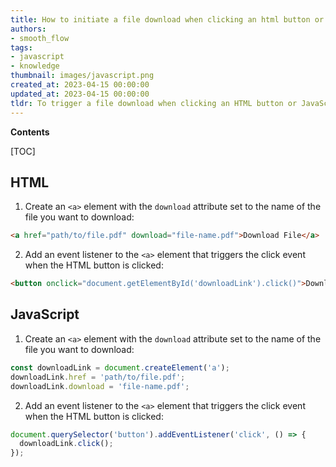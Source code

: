 ```yaml
---
title: How to initiate a file download when clicking an html button or using javascript
authors:
- smooth_flow
tags:
- javascript
- knowledge
thumbnail: images/javascript.png
created_at: 2023-04-15 00:00:00
updated_at: 2023-04-15 00:00:00
tldr: To trigger a file download when clicking an HTML button or JavaScript, use the `download` attribute on the <a> tag.
---
```


**Contents**

[TOC]

## HTML

1. Create an `<a>` element with the `download` attribute set to the name of the file you want to download:

```html
<a href="path/to/file.pdf" download="file-name.pdf">Download File</a>
```

2. Add an event listener to the `<a>` element that triggers the click event when the HTML button is clicked:

```html
<button onclick="document.getElementById('downloadLink').click()">Download File</button>
```

## JavaScript

1. Create an `<a>` element with the `download` attribute set to the name of the file you want to download:

```js
const downloadLink = document.createElement('a');
downloadLink.href = 'path/to/file.pdf';
downloadLink.download = 'file-name.pdf';
```

2. Add an event listener to the `<a>` element that triggers the click event when the HTML button is clicked:

```js
document.querySelector('button').addEventListener('click', () => {
  downloadLink.click();
});
```

